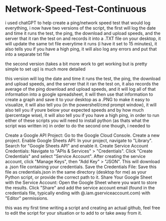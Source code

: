 # Network-Speed-Test-Continuous

i used chatGPT to help create a ping/network speed test that would log everything, i now have two versions of the script, the first will log the date and time it runs the test, the ping, the download and upload speeds, and the server that it ran the test on and records it into a .TXT file on your desktop, it will update the same txt file everytime it runs (i have it set to 15 minutes), it also tells you if you have a high ping, it will also log any errors and put that into a separate txt file


the second version (takes a bit more work to get working but is pretty simple to set up) is much more detailed
       
   this version will log the date and time it runs the test, the ping, the download and upload speeds, and the server that it ran the test on, it also records the average of the ping download and upload speeds, and it will log all of that information into a google spreadsheet, it will then use that information to create a graph and save it to your desktop as a .PNG to make it easy to visualize, it will also tell you (in the powershell/cmd prompt window), it will also tell you if youre below your expected speeds and by how much (percentage wise), it will also tell you if you have a high ping,
in order to run either of these scripts you will need to install python (as thats what the script was written in)
in order to do the second one though, i needed to 

Create a Google API Project:
Go to the Google Cloud Console.
Create a new project.
Enable Google Sheets API:
In your project, navigate to "Library".
Search for "Google Sheets API" and enable it.
Create Service Account Credentials:
Navigate to "APIs & Services" > "Credentials".
Click "Create Credentials" and select "Service Account".
After creating the service account, click "Manage Keys", then "Add Key" > "JSON". This will download a .json file containing your credentials.
Save the Credentials File:
Save this file as credentials.json in the same directory (desktop for me) as your Python script, or provide the correct path to it.
Share Your Google Sheet with the Service Account:
Open the Google Sheet where you want to store the results.
Click "Share" and add the service account email (found in the credentials file, typically ending with @<project-id>.iam.gserviceaccount.com) with "Editor" permissions.


this was my first time writing a script and creating an actual github, feel free to edit the script for your situation or to add to or take away from it.
